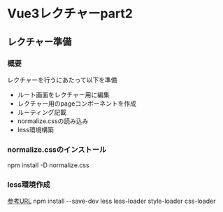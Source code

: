 # Vue3レクチャーpart2
## レクチャー準備
### 概要
レクチャーを行うにあたって以下を準備
- ルート画面をレクチャー用に編集
- レクチャー用のpageコンポーネントを作成
- ルーティング記載
- normalize.cssの読み込み
- less環境構築

### normalize.cssのインストール
npm install -D normalize.css

### less環境作成
[参考URL](https://zukucode.com/2017/04/vue-less-webpack.html)
npm install --save-dev less less-loader style-loader css-loader